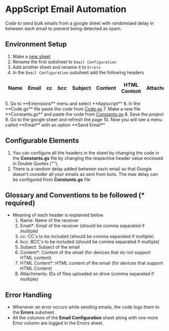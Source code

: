 # AppScript Email Automation

Code to send bulk emails from a google sheet with randomised delay in between each email to prevent being detected as spam.

## Environment Setup

1. Make a <a href="https://sheet.new" target="_blank">new sheet</a>
2. Rename the first subsheet to `Email Configuration`
3. Add another sheet and rename it to `Errors`
4. In the `Email Configuration` subsheet add the following headers
<table>
    <tr>
        <th style="border:1px white solid">Name</th>
        <th style="border:1px white solid">Email</th>
        <th style="border:1px white solid">cc</th>
        <th style="border:1px white solid">bcc</th>
        <th style="border:1px white solid">Subject</th>
        <th style="border:1px white solid">Content</th>
        <th style="border:1px white solid">HTML Content</th>
        <th style="border:1px white solid">Attachments</th>
    </tr>
</table>
5. Go to **Extensions** menu and select **Appscript**
6. In the **Code.gs** file paste the code from <a href="./Code.gs">Code.gs</a>
7. Make a new file **Constants.gs** and paste the code from <a href="./Constants.gs">Constants.gs</a>
8. Save the project
9. Go to the google sheet and refresh the page
10. Now you will see a menu called **Email** with an option **Send Email**

## Configurable Elements

1. You can configure all the headers in the sheet by changing the code in the **Constants.gs** file by changing the respective header value enclosed in Double Quotes (""),
2. There is a random delay added between each email so that Google doesn't consider all your emails as sent from bots. The max delay can be configured from **Constants.gs** file

## Glossary and Conventions to be followed (\* required)

- Meaning of each header is explained below
  1. Name: Name of the receiver
  2. Email\*: Email of the receiver (should be comma separated if multiple)
  3. cc: CC's to be included (should be comma separated if multiple)
  4. bcc: BCC's to be included (should be comma separated if multiple)
  5. Subject: Subject of the email
  6. Content\*: Content of the email (for devices that do not support HTML content)
  7. HTML Content\*: HTML content of the email (for devices that support HTML Content)
  8. Attachments: IDs of files uploaded on drive (comma separated if multiple)

## Error Handling

- Whenever an error occurs while sending emails, the code logs them to the **Errors** subsheet.
- All the columns of the **Email Configuration** sheet along with one more Error column are logged in the Errors sheet.
